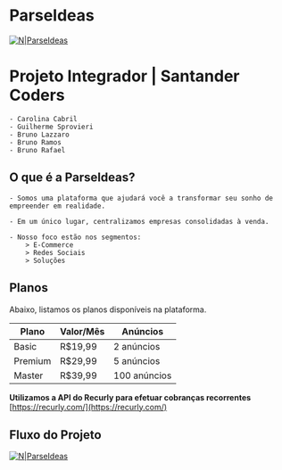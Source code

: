 # ParseIdeas

[![N|ParseIdeas](http://parseideas.herokuapp.com/images/img/ParseIdeias-logo(1).png)](public/images/img/ParseIdeias-logo(1).png)

# Projeto Integrador | **Santander Coders**
    - Carolina Cabril
    - Guilherme Sprovieri
    - Bruno Lazzaro
    - Bruno Ramos
    - Bruno Rafael

## O que é a ParseIdeas?
    - Somos uma plataforma que ajudará você a transformar seu sonho de empreender em realidade.
    
    - Em um único lugar, centralizamos empresas consolidadas à venda. 
    
    - Nosso foco estão nos segmentos:
        > E-Commerce
        > Redes Sociais
        > Soluções


## Planos

Abaixo, listamos os planos disponíveis na plataforma.

| Plano | Valor/Mês| Anúncios |
| ------ | ------ | ------ |
| Basic | R$19,99 | 2 anúncios |
| Premium | R$29,99 | 5 anúncios |
| Master | R$39,99 | 100 anúncios |

**Utilizamos a API do Recurly para efetuar cobranças recorrentes**
[https://recurly.com/](https://recurly.com/)

## Fluxo do Projeto
[![N|ParseIdeas](https://github.com/Bruno9t/Parse-Ideas-Ecommerce/issues/1#issue-644022530)](https://user-images.githubusercontent.com/36520333/85435987-ac455680-b55e-11ea-88e9-b80f4be16a65.png)


